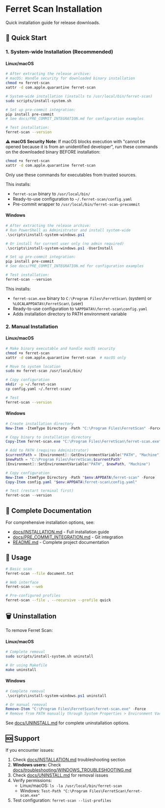 # Ferret Scan Installation

Quick installation guide for release downloads.

## 🚀 Quick Start

### 1. System-wide Installation (Recommended)

#### Linux/macOS
```bash
# After extracting the release archive:
# macOS: Handle security for downloaded binary installation
chmod +x ferret-scan
xattr -d com.apple.quarantine ferret-scan

# System-wide installation (installs to /usr/local/bin/ferret-scan)
sudo scripts/install-system.sh

# Set up pre-commit integration:
pip install pre-commit
# See docs/PRE_COMMIT_INTEGRATION.md for configuration examples

# Test installation:
ferret-scan --version
```

**⚠️ macOS Security Note**: If macOS blocks execution with "cannot be opened because it is from an unidentified developer", run these commands on the downloaded binary BEFORE installation:
```bash
chmod +x ferret-scan
xattr -d com.apple.quarantine ferret-scan
```
Only use these commands for executables from trusted sources.

This installs:
- `ferret-scan` binary to `/usr/local/bin/`
- Ready-to-use configuration to `~/.ferret-scan/config.yaml`
- Pre-commit wrapper to `/usr/local/bin/ferret-scan-precommit`

#### Windows
```powershell
# After extracting the release archive:
# Run PowerShell as Administrator and install system-wide
.\scripts\install-system-windows.ps1

# Or install for current user only (no admin required)
.\scripts\install-system-windows.ps1 -UserInstall

# Set up pre-commit integration:
pip install pre-commit
# See docs/PRE_COMMIT_INTEGRATION.md for configuration examples

# Test installation:
ferret-scan --version
```

This installs:
- `ferret-scan.exe` binary to `C:\Program Files\FerretScan\` (system) or `%LOCALAPPDATA%\FerretScan\` (user)
- Ready-to-use configuration to `%APPDATA%\ferret-scan\config.yaml`
- Adds installation directory to PATH environment variable

### 2. Manual Installation

#### Linux/macOS
```bash
# Make binary executable and handle macOS security
chmod +x ferret-scan
xattr -d com.apple.quarantine ferret-scan  # macOS only

# Move to system location
sudo mv ferret-scan /usr/local/bin/

# Copy configuration
mkdir -p ~/.ferret-scan
cp config.yaml ~/.ferret-scan/

# Test
ferret-scan --version
```

#### Windows
```powershell
# Create installation directory
New-Item -ItemType Directory -Path "C:\Program Files\FerretScan" -Force

# Copy binary to installation directory
Copy-Item ferret-scan.exe "C:\Program Files\FerretScan\ferret-scan.exe"

# Add to PATH (requires Administrator)
$currentPath = [Environment]::GetEnvironmentVariable("PATH", "Machine")
$newPath = "C:\Program Files\FerretScan;$currentPath"
[Environment]::SetEnvironmentVariable("PATH", $newPath, "Machine")

# Copy configuration
New-Item -ItemType Directory -Path "$env:APPDATA\ferret-scan" -Force
Copy-Item config.yaml "$env:APPDATA\ferret-scan\config.yaml"

# Test (restart terminal first)
ferret-scan --version
```

## 📖 Complete Documentation

For comprehensive installation options, see:

- [docs/INSTALLATION.md](INSTALLATION.md) - Full installation guide
- [docs/PRE_COMMIT_INTEGRATION.md](PRE_COMMIT_INTEGRATION.md) - Git integration
- [README.md](../README.md) - Complete project documentation

## 🔧 Usage

```bash
# Basic scan
ferret-scan --file document.txt

# Web interface
ferret-scan --web

# Pre-configured profiles
ferret-scan --file . --recursive --profile quick
```

## 🗑️ Uninstallation

To remove Ferret Scan:

#### Linux/macOS
```bash
# Complete removal
sudo scripts/install-system.sh uninstall

# Or using Makefile
make uninstall
```

#### Windows
```powershell
# Complete removal
.\scripts\install-system-windows.ps1 uninstall

# Or manual removal
Remove-Item "C:\Program Files\FerretScan\ferret-scan.exe" -Force
# Remove from PATH manually through System Properties > Environment Variables
```

See [docs/UNINSTALL.md](UNINSTALL.md) for complete uninstallation options.

## 🆘 Support

If you encounter issues:

1. Check [docs/INSTALLATION.md](INSTALLATION.md) troubleshooting section
2. **Windows users:** Check [docs/troubleshooting/WINDOWS_TROUBLESHOOTING.md](troubleshooting/WINDOWS_TROUBLESHOOTING.md)
3. Check [docs/UNINSTALL.md](UNINSTALL.md) for removal issues
4. Verify permissions: 
   - Linux/macOS: `ls -la /usr/local/bin/ferret-scan`
   - Windows: `Test-Path "C:\Program Files\FerretScan\ferret-scan.exe"`
5. Test configuration: `ferret-scan --list-profiles`